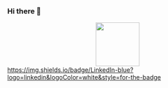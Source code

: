 ### Hi there 👋

<!--Gif section-->
<div id="header" align="center">
  <img src="https://media.giphy.com/media/wvQIqJyNBOCjK/giphy.gif" width="100"/>
</div>


<!--Social Media badges-->
<div id="badges">
  <a href="www.linkedin.com/in/busisiwe-mokatse">
    https://img.shields.io/badge/LinkedIn-blue?logo=linkedin&logoColor=white&style=for-the-badge
  </a>
</div>
<!--
**BusiMokatse/BusiMokatse** is a ✨ _special_ ✨ repository because its `README.md` (this file) appears on your GitHub profile.

Here are some ideas to get you started:

- 🔭 I’m currently working on ...
- 🌱 I’m currently learning ...
- 👯 I’m looking to collaborate on ...
- 🤔 I’m looking for help with ...
- 💬 Ask me about ...
- 📫 How to reach me: ...
- 😄 Pronouns: ...
- ⚡ Fun fact: ...
-->
